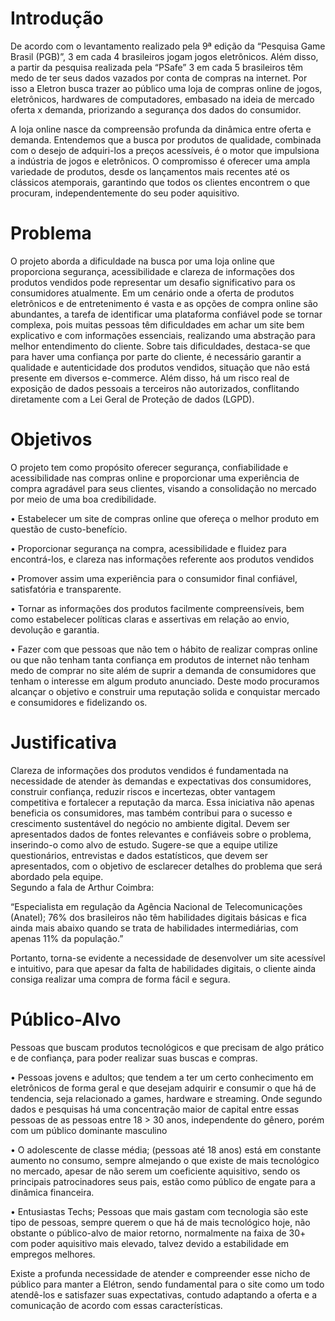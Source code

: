 # Introdução
De acordo com o levantamento realizado pela 9ª edição da “Pesquisa Game Brasil (PGB)”, 3 em cada 4 brasileiros jogam jogos eletrônicos. Além disso, a partir da pesquisa realizada pela “PSafe” 3 em cada 5 brasileiros têm medo de ter seus dados vazados por conta de compras na internet. Por isso a Eletron busca trazer ao público uma loja de compras online de jogos, eletrônicos, hardwares de computadores, embasado na ideia de mercado oferta x demanda, priorizando a segurança dos dados do consumidor.

A loja online nasce da compreensão profunda da dinâmica entre oferta e demanda. Entendemos que a busca por produtos de qualidade, combinada com o desejo de adquiri-los a preços acessíveis, é o motor que impulsiona a indústria de jogos e eletrônicos. O compromisso é oferecer uma ampla variedade de produtos, desde os lançamentos mais recentes até os clássicos atemporais, garantindo que todos os clientes encontrem o que procuram, independentemente do seu poder aquisitivo.

# Problema 

O projeto aborda a dificuldade na busca por uma loja online que proporciona segurança, acessibilidade e clareza de informações dos produtos vendidos pode representar um desafio significativo para os consumidores atualmente. Em um cenário onde a oferta de produtos eletrônicos e de entretenimento é vasta e as opções de compra online são abundantes, a tarefa de identificar uma plataforma confiável pode se tornar complexa, pois muitas pessoas têm dificuldades em achar um site bem explicativo e com informações essenciais, realizando uma abstração para melhor entendimento do cliente. Sobre tais dificuldades, destaca-se que para haver uma confiança por parte do cliente, é necessário garantir a qualidade e autenticidade dos produtos vendidos, situação que não está presente em diversos e-commerce. Além disso, há um risco real de exposição de dados pessoais a terceiros não autorizados, conflitando diretamente com a Lei Geral de Proteção de dados (LGPD).

# Objetivos

O projeto tem como propósito oferecer segurança, confiabilidade e acessibilidade nas compras online e proporcionar uma experiência de compra agradável para seus clientes, visando a consolidação no mercado por meio de uma boa credibilidade.

•	Estabelecer um site de compras online que ofereça o melhor produto em questão de custo-benefício.

•	Proporcionar segurança na compra, acessibilidade e fluidez para encontrá-los, e clareza nas informações referente aos produtos vendidos

•	Promover assim uma experiência para o consumidor final confiável, satisfatória e transparente. 

•	Tornar as informações dos produtos facilmente compreensíveis, bem como estabelecer políticas claras e assertivas em relação ao envio, devolução e garantia. 

•	Fazer com que pessoas que não tem o hábito de realizar compras online ou que não tenham tanta confiança em produtos de internet não tenham medo de comprar no site além de suprir a demanda de consumidores que tenham o interesse em algum produto anunciado. Deste modo procuramos alcançar o objetivo e construir uma reputação solida e conquistar mercado e consumidores e fidelizando os.

# Justificativa

Clareza de informações dos produtos vendidos é fundamentada na necessidade de atender às demandas e expectativas dos consumidores, construir confiança, reduzir riscos e incertezas, obter vantagem competitiva e fortalecer a reputação da marca. Essa iniciativa não apenas beneficia os consumidores, mas também contribui para o sucesso e crescimento sustentável do negócio no ambiente digital. Devem ser apresentados dados de fontes relevantes e confiáveis sobre o problema, inserindo-o como alvo de estudo. Sugere-se que a equipe utilize questionários, entrevistas e dados estatísticos, que devem ser apresentados, com o objetivo de esclarecer detalhes do problema que será abordado pela equipe. 	
Segundo a fala de Arthur Coimbra:

“Especialista em regulação da Agência Nacional de Telecomunicações (Anatel); 
76% dos brasileiros não têm habilidades digitais básicas e fica ainda mais abaixo quando se trata de habilidades intermediárias, com apenas 11% da população.”

Portanto, torna-se evidente a necessidade de desenvolver um site acessível e intuitivo, para que apesar da falta de habilidades digitais, o cliente ainda consiga realizar uma compra de forma fácil e segura.

# Público-Alvo

Pessoas que buscam produtos tecnológicos e que precisam de algo prático e de confiança, para poder realizar suas buscas e compras.

•	Pessoas jovens e adultos; que tendem a ter um certo conhecimento em eletrônicos de forma geral e que desejam adquirir e consumir o que há de tendencia, seja relacionado a games, hardware e streaming. Onde segundo dados e pesquisas há uma concentração maior de capital entre essas pessoas de as pessoas entre 18 > 30 anos, independente do gênero, porém com um público dominante masculino

•	O adolescente de classe média; (pessoas até 18 anos) está em constante aumento no consumo, sempre almejando o que existe de mais tecnológico no mercado, apesar de não serem um coeficiente aquisitivo, sendo os principais patrocinadores seus pais, estão como público de engate para a dinâmica financeira.

•	Entusiastas Techs; Pessoas que mais gastam com tecnologia são este tipo de pessoas, sempre querem o que há de mais tecnológico hoje, não obstante o público-alvo de maior retorno, normalmente na faixa de 30+ com poder aquisitivo mais elevado, talvez devido a estabilidade em empregos melhores.

Existe a profunda necessidade de atender e compreender esse nicho de público para manter a Elétron, sendo fundamental para o site como um todo atendê-los e satisfazer suas expectativas, contudo adaptando a oferta e a comunicação de acordo com essas características.
